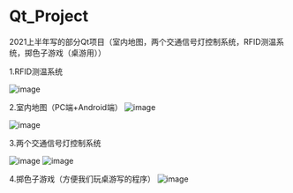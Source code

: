 # Qt_Project
2021上半年写的部分Qt项目（室内地图，两个交通信号灯控制系统，RFID测温系统，掷色子游戏（桌游用））

1.RFID测温系统

![image](https://user-images.githubusercontent.com/25077936/124711437-a84d6200-df30-11eb-9f7a-dc00667c1381.png)

2.室内地图（PC端+Android端）
![image](https://user-images.githubusercontent.com/25077936/124712977-85bc4880-df32-11eb-8132-0e99ff71ea65.png)

![image](https://user-images.githubusercontent.com/25077936/124713481-31659880-df33-11eb-896c-207660aff0c0.png)

3.两个交通信号灯控制系统

![image](https://user-images.githubusercontent.com/25077936/124713534-40e4e180-df33-11eb-873a-6628b795f7bb.png)
![image](https://user-images.githubusercontent.com/25077936/124714569-80f89400-df34-11eb-9aa8-2458da7fc0ca.png)



4.掷色子游戏（方便我们玩桌游写的程序）
![image](https://user-images.githubusercontent.com/25077936/124713720-7a1d5180-df33-11eb-8207-6f9939115275.png)
